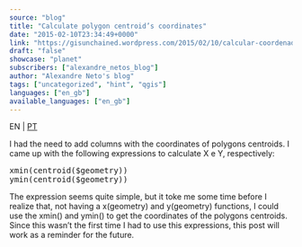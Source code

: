 ```yaml
---
source: "blog"
title: "Calculate polygon centroid’s coordinates"
date: "2015-02-10T23:34:49+0000"
link: "https://gisunchained.wordpress.com/2015/02/10/calcular-coordenadas-do-centroide-de-poligonos-calculate-polygon-centroids-coordinates/"
draft: "false"
showcase: "planet"
subscribers: ["alexandre_netos_blog"]
author: "Alexandre Neto's blog"
tags: ["uncategorized", "hint", "qgis"]
languages: ["en_gb"]
available_languages: ["en_gb"]
---
```


<p style="text-align: left;">EN | <span style="color: #808080;"><a href="https://sigsemgrilhetas.wordpress.com/2015/02/10/calcular-coordenadas-do-centroide-de-poligonos-calculate-polygon-centroids-coordinates/">PT</a></span></p>
<p>I had the need to add columns with the coordinates of polygons centroids. I came up with the following expressions to calculate X e Y, respectively:</p>
<pre class="brush: plain; title: ; notranslate">
xmin(centroid($geometry))
ymin(centroid($geometry))
</pre>
<p>The expression seems quite simple, but it toke me some time before I realize that, not having a x(geometry) and y(geometry) functions, I could use the xmin() and ymin() to get the coordinates of the polygons centroids. Since this wasn’t the first time I had to use this expressions, this post will work as a reminder for the future.</p>
